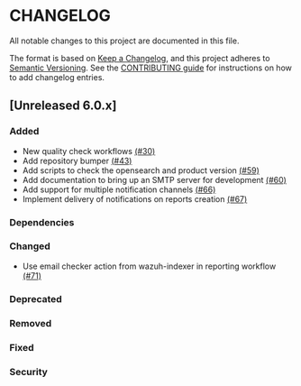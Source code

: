 # CHANGELOG
All notable changes to this project are documented in this file.

The format is based on [Keep a Changelog](https://keepachangelog.com/en/1.0.0/), and this project adheres to [Semantic Versioning](https://semver.org/spec/v2.0.0.html). See the [CONTRIBUTING guide](./CONTRIBUTING.md#Changelog) for instructions on how to add changelog entries.

## [Unreleased 6.0.x]
### Added
- New quality check workflows [(#30)](https://github.com/wazuh/wazuh-indexer-reporting/pull/30)
- Add repository bumper [(#43)](https://github.com/wazuh/wazuh-indexer-plugins/pull/43) 
- Add scripts to check the opensearch and product version [(#59)](https://github.com/wazuh/wazuh-indexer-reporting/pull/59)
- Add documentation to bring up an SMTP server for development [(#60)](https://github.com/wazuh/wazuh-indexer-plugins/pull/60) 
- Add support for multiple notification channels [(#66)](https://github.com/wazuh/wazuh-indexer-reporting/pull/66)
- Implement delivery of notifications on reports creation [(#67)](https://github.com/wazuh/wazuh-indexer-reporting/pull/67)

### Dependencies

### Changed
- Use email checker action from wazuh-indexer in reporting workflow [(#71)](https://github.com/wazuh/wazuh-indexer-reporting/pull/71)

### Deprecated

### Removed

### Fixed

### Security

[Unreleased 5.0.x]: https://github.com/wazuh/wazuh-indexer/compare/main...main

